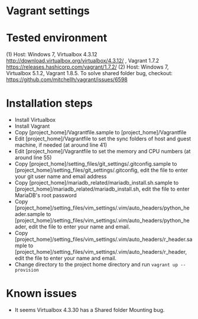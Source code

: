 Vagrant settings
================
# Tested environment

(1) Host: Windows 7, Virtualbox 4.3.12 http://download.virtualbox.org/virtualbox/4.3.12/ , Vagrant 1.7.2 https://releases.hashicorp.com/vagrant/1.7.2/
(2) Host: Windows 7, Virtualbox 5.1.2, Vagrant 1.8.5.  To solve shared folder bug, checkout: https://github.com/mitchellh/vagrant/issues/6598

# Installation steps

- Install Virtualbox
- Install Vagrant
- Copy [project_home]/Vagrantfile.sample to [project_home]/Vagrantfile
- Edit [project_home]/Vagrantfile to set the sync folders of host and guest
  machine, if needed (at around line 41)
- Edit [project_home]/Vagrantfile to set the memory and CPU numbers (at around
  line 55)
- Copy [project_home]/setting_files/git_settings/.gitconfig.sample to 
  [project_home]/setting_files/git_settings/.gitconfig, edit the file to enter 
  your git user name and email address
- Copy [project_home]/mariadb_related/mariadb_install.sh.sample to
  [project_home]/mariadb_related/mariadb_install.sh, edit the file
  to enter MariaDB's root password
- Copy [project_home]/setting_files/vim_settings/.vim/auto_headers/python_header.sample
  to [project_home]/setting_files/vim_settings/.vim/auto_headers/python_header,
  edit the file to enter your name and email.
- Copy [project_home]/setting_files/vim_settings/.vim/auto_headers/r_header.sample
  to [project_home]/setting_files/vim_settings/.vim/auto_headers/r_header,
  edit the file to enter your name and email.
- Change directory to the project home directory and run `vagrant up --provision`

# Known issues
- It seems Virtualbox 4.3.30 has a Shared folder Mounting bug.
